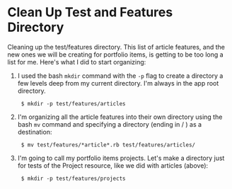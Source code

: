 # Clean Up Test and Features Directory

Cleaning up the test/features directory. This list of article features, and the new ones we will be creating for portfolio items, is getting to be too long a list for me. Here's what I did to start organizing:

1. I used the bash `mkdir` command with the `-p` flag to create a directory a few levels deep from my current directory. I'm always in the app root directory.

        $ mkdir -p test/features/articles

2. I'm organizing all the article features into their own directory using the bash `mv` command and specifying a directory (ending in / ) as a destination:

        $ mv test/features/*article*.rb test/features/articles/

3. I'm going to call my portfolio items projects. Let's make a directory just for tests of the Project resource, like we did with articles (above):

        $ mkdir -p test/features/projects
